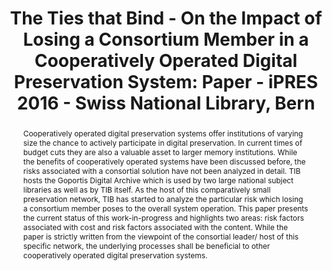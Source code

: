 ---
abstract: 'Cooperatively operated digital preservation systems offer institutions
  of varying size the chance to actively participate in digital preservation. In current
  times of budget cuts they are also a valuable asset to larger memory institutions.
  While the benefits of cooperatively operated systems have been discussed before,
  the risks associated with a consortial solution have not been analyzed in detail.
  TIB hosts the Goportis Digital Archive which is used by two large national subject
  libraries as well as by TIB itself. As the host of this comparatively small preservation
  network, TIB has started to analyze the particular risk which losing a consortium
  member poses to the overall system operation. This paper presents the current status
  of this work-in-progress and highlights two areas: risk factors associated with
  cost and risk factors associated with the content. While the paper is strictly written
  from the viewpoint of the consortial leader/ host of this specific network, the
  underlying processes shall be beneficial to other cooperatively operated digital
  preservation systems.'
creators:
- Lindlar, Michelle
date: null
document_url: https://services.phaidra.univie.ac.at/api/object/o:503187/download
grand_parent: iPRES
institutions: []
keywords: []
landing_page_url: https://phaidra.univie.ac.at/o:503187
language: eng
layout: publication
license: CC BY-NC-SA 3.0 AT
notes_url: null
parent: iPRES 2016
presentation_url: null
size: 339969
source_name: iPRES
title: 'The Ties that Bind - On the Impact of Losing a Consortium Member in a Cooperatively
  Operated Digital Preservation System: Paper - iPRES 2016 - Swiss National Library,
  Bern'
type: paper
year: 2016
---
